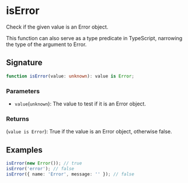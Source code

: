# isError

Check if the given value is an Error object.

This function can also serve as a type predicate in TypeScript, narrowing the type of the argument to Error.

## Signature

```typescript
function isError(value: unknown): value is Error;
```

### Parameters

- `value`(`unknown`): The value to test if it is an Error object.

### Returns

(`value is Error`): True if the value is an Error object, otherwise false.

## Examples

```typescript
isError(new Error()); // true
isError('error'); // false
isError({ name: 'Error', message: '' }); // false
```
